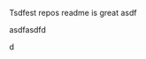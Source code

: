 Tsdfest repos readme is great asdf







asdfasdfd




d
























































































































































